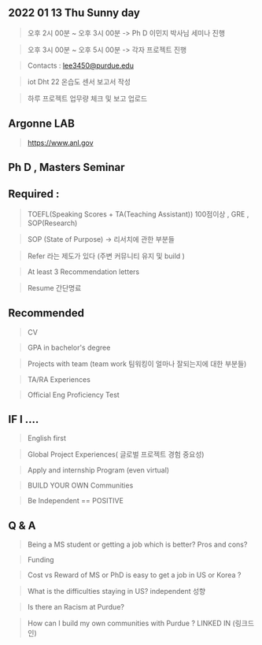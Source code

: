  ## 2022 01 13 Thu  Sunny day 
 
> 오후 2시 00분 ~ 오후 3시 00분 -> Ph D 이민지 박사님 세미나 진행 


> 오후 3시 00분 ~ 오후 5시 00분 -> 각자 프로젝트 진행 

> Contacts : lee3450@purdue.edu 

> iot Dht 22 온습도 센서 보고서 작성   

> 하루 프로젝트 업무량 체크 및 보고 업로드
 
## Argonne  LAB 
> https://www.anl.gov 

## Ph D , Masters  Seminar 

## Required :

> TOEFL(Speaking Scores + TA(Teaching Assistant)) 100점이상  , GRE , SOP(Research)

> SOP (State of Purpose) -> 리서치에 관한 부분들 

> Refer 라는 제도가 있다  (주변 커뮤니티 유지 및 build ) 

> At least 3 Recommendation letters

> Resume 간단명료 

## Recommended

> CV 

> GPA in bachelor's degree

> Projects with team (team work 팀워킹이 얼마나 잘되는지에 대한 부분들) 

> TA/RA Experiences 
 
> Official Eng Proficiency Test 


## IF I ....

> English first 

> Global Project Experiences( 글로벌 프로젝트 경험 중요성) 

> Apply and internship Program (even virtual) 

> BUILD YOUR OWN Communities 

> Be Independent == POSITIVE 

 
 
 ## Q & A 
 
 > Being a MS student or getting a job which is better? Pros and cons?
 
 > Funding 
 
 > Cost vs Reward of MS or PhD is easy to get a job in US or Korea ?
 
 > What is the difficulties staying in US?  independent 성향 
 
 > Is there an Racism at Purdue? 
 
 > How can I build my own communities with Purdue ? LINKED IN (링크드인) 
 

